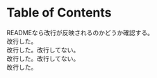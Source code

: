
# Table of Contents



READMEなら改行が反映されるのかどうか確認する。  
改行した。  
改行した。改行してない。  
改行した。改行してない。  
改行した。  

